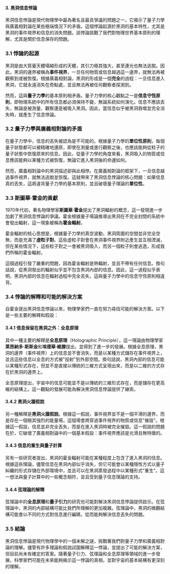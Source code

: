 #### 3. 黑洞信息悖論

黑洞信息悖論是現代物理學中最為著名且最具爭議的問題之一，它揭示了量子力學與廣義相對論在某些極端情況下的矛盾。這個悖論起源於黑洞的基本特性，尤其是黑洞的事件視界和信息的消失問題。該悖論挑戰了我們對物理世界基本原則的理解，尤其是關於信息保存的問題。

### 3.1 悖論的起源

黑洞是由大質量天體塌縮形成的天體，其引力極其強大，甚至連光也無法逃脫。因此，黑洞的邊界被稱為**事件視界**，一旦任何物質或信息越過這一邊界，就無法再被觀察到或被恢復。根據廣義相對論，黑洞的形成是一個**完全**的過程：一旦信息進入黑洞，它就永遠消失在奇點處，並且無法再被任何觀察者探測到。

然而，這與**量子力學**的基本原則相矛盾。量子力學的核心觀點之一是**信息守恆原則**，即物理系統中的所有信息都必須保持不變，無論系統如何演化。信息不應該丟失，無論是被測量、觀察還是被吸入黑洞。因此，當信息似乎被黑洞吞噬並完全消失時，就產生了信息悖論。

### 3.2 量子力學與廣義相對論的矛盾

在量子力學中，信息的丟失被認為是不可能的。根據量子力學的**單位性原則**，每個量子狀態都可以被精確地還原，即使在測量或進行觀察之後，也應該能夠從粒子的量子狀態中恢復原來的信息。因此，從量子力學的角度來看，黑洞吸入的物質或信息應該能夠以某種方式被恢復，無論它進入黑洞後的命運如何。

然而，廣義相對論中的黑洞描述卻與此相悖。在廣義相對論的框架下，一旦信息越過事件視界，就無法逃脫並恢復。這就帶來了黑洞信息悖論的核心問題：如果信息真的丟失，這將違背量子力學的基本原則，並且破壞量子理論的**單位性**。

### 3.3 斯圖華·霍金的貢獻

1970年代初，著名物理學家**斯圖華·霍金**提出了黑洞輻射的概念，這一發現進一步加劇了黑洞信息悖論的爭議。霍金根據量子場論推導出黑洞在不完全封閉的系統中會發出輻射，這一現象被稱為**霍金輻射**。

霍金輻射的核心思想是，根據量子力學的真空波動，黑洞周圍的空間並非完全空無，而是充滿了**虛粒子對**。這些虛粒子對會在黑洞事件視界附近產生並互相湮滅，但在某些情況下，這些粒子對之一會被黑洞吸入，而另一個粒子則會逃逸，形成我們所稱的霍金輻射。

這個過程引發了嚴重的問題，因為霍金輻射是熱輻射，並且不帶有任何信息。換句話說，從黑洞發出的輻射似乎並不包含黑洞內部的信息。因此，這一過程似乎表明，黑洞內部的信息在輻射過程中完全丟失，這與量子力學中的信息守恆原則相違背。

### 3.4 悖論的解釋和可能的解決方案

自霍金提出黑洞信息悖論以來，物理學家們一直在努力尋找可能的解決方案。以下是一些主要的解釋和假設：

#### 3.4.1 信息保留在黑洞之外：全息原理

其中一種主要的解釋是**全息原理**（Holographic Principle），這一理論由物理學家**萊昂納多·斯斯金**和**埃德華·維滕**提出，並得到了進一步的發展。根據全息原理，黑洞的邊界（事件視界）上的信息並不會消失，而是以某種方式儲存在事件視界上，並且這些信息以全息的方式被"投射"到外部空間。換句話說，黑洞內部的信息可能以某種形式存在，但並不是直接以傳統的三維方式呈現出來，而是以二維的方式存在於黑洞的邊界上。

全息原理提出，宇宙中的信息可能並不是以傳統的三維形式存在，而是儲存在更高維的結構上。這一觀點的發展可能為解決黑洞信息悖論提供了線索。

#### 3.4.2 黑洞火牆假說

另一種解釋是**黑洞火牆假說**。根據這一假說，事件視界並不是一個平滑的邊界，而是存在一個極其強烈的能量場，這個場會將穿過事件視界的物質或信息"摧毀"。根據這一假設，信息並非完全丟失，而是在進入黑洞時被完全摧毀。這一假說的問題在於，它破壞了廣義相對論中的一個基本假設：事件視界應該是光滑且無特徵的。

#### 3.4.3 信息的重生與量子計算

另有一些研究者提出，黑洞的霍金輻射可能在某種程度上包含了進入黑洞的信息。根據這些理論，儘管信息在黑洞內部似乎消失，但它可能會以某種隱性方式以量子糾纏的形式存儲在外部環境中，並且可以在黑洞蒸發過程中以某種形式"重生"。這一想法與量子計算中的一些概念相符，並且受到量子信息理論的支持。

#### 3.4.4 弦理論的解釋

弦理論中的**全息原理**和**量子引力**的研究也可能對解決黑洞信息悖論提供啟示。在弦理論中，黑洞的內部結構可能比我們所理解的更加複雜。弦理論中，黑洞的微觀結構可能會以不同的方式對信息進行編碼，從而能夠解決信息丟失的問題。

### 3.5 結論

黑洞信息悖論是現代物理學中的一個未解之謎，挑戰著我們對量子力學和廣義相對論的理解。儘管有許多理論和假說試圖解釋這一悖論，並提出了可能的解決方案，但目前尚未有確定的答案。隨著量子引力、弦理論和全息原理等領域的進一步發展，科學家們可能在未來能夠揭示這一悖論的真相，並對宇宙的基本結構有更深刻的理解。